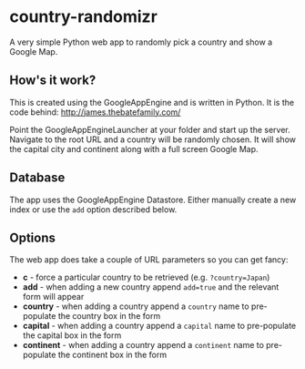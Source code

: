 country-randomizr
=================

A very simple Python web app to randomly pick a country and show a Google Map.

How's it work?
--------------

This is created using the GoogleAppEngine and is written in Python. It is the code behind: http://james.thebatefamily.com/

Point the GoogleAppEngineLauncher at your folder and start up the server. 
Navigate to the root URL and a country will be randomly chosen. It will show the capital city and continent along with a full screen Google Map.

Database
--------

The app uses the GoogleAppEngine Datastore. Either manually create a new index or use the `add` option described below.

Options
-------

The web app does take a couple of URL parameters so you can get fancy:

* __c__ - force a particular country to be retrieved (e.g. `?country=Japan`)
* __add__ - when adding a new country append `add=true` and the relevant form will appear
* __country__ - when adding a country append a `country` name to pre-populate the country box in the form
* __capital__ - when adding a country append a `capital` name to pre-populate the capital box in the form
* __continent__ - when adding a country append a `continent` name to pre-populate the continent box in the form
